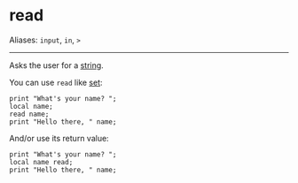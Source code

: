 # read

Aliases: `input`, `in`, `>`

---

Asks the user for a [string](../constructs#string).

You can use `read` like [set](set):

    print "What's your name? ";
    local name;
    read name;
    print "Hello there, " name;

And/or use its return value: 

    print "What's your name? ";
    local name read;
    print "Hello there, " name;
